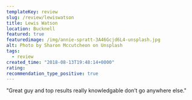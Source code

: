 ```yaml
---
templateKey: review
slug: /review/lewiswatson
title: Lewis Watson
location: Bucknell
featured: true
featuredimage: /img/annie-spratt-3A46Gcjd6L4-unsplash.jpg
alt: Photo by Sharon Mccutcheon on Unsplash
tags:
  - review
created_time: "2018-08-13T19:48:14+0000"
rating: 
recommendation_type_positive: true
---
```

"Great guy and top results really knowledgable don’t go anywhere else."